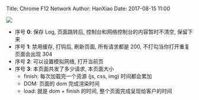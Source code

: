 Title: Chrome F12 Network
Author: HanXiao
Date: 2017-08-15 11:00

![](http://www.smallcpp.cn/theme/images/chromef12/network.png)

- 序号 **0**: 保存 Log, 页面跳转后, 控制台和网络控制台的内容暂时不清空, 保留下来
- 序号 **1**: 禁用缓存, 打钩后, 刷新页面, 所有请求都是 200, 不打勾当你打开重复页面会出现 304
- 序号 **2**: 可以设置模拟网络, 打开当前页
- 序号 **3**: 本页面共发了多少请求, 本页面大小
    * finish: 每次加载完一个资源 (js, css, img) 时间都会累加
    * DOM: 页面的 dom 完成渲染时间
    * load: 就是 dom + finish 的时间, 整个页面完成呈现给客户的时间
